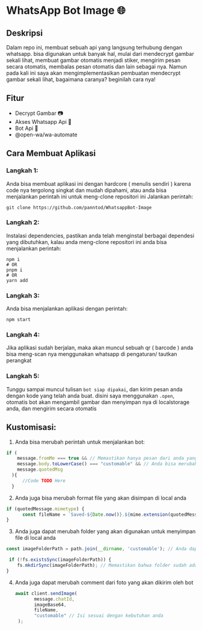 # WhatsApp Bot Image 🌐

## Deskripsi

Dalam repo ini, membuat sebuah api yang langsung terhubung dengan whatsapp. bisa digunakan untuk banyak hal, mulai dari mendecrypt gambar sekali lihat, membuat gambar otomatis menjadi stiker, mengirim pesan secara otomatis, membalas pesan otomatis dan lain sebagai nya. Namun pada kali ini saya akan mengimplementasikan pembuatan mendecrypt gambar sekali lihat, bagaimana caranya? beginilah cara nya!

## Fitur

- Decrypt Gambar 📷
- Akses Whatsapp Api 📨
- Bot Api 🤖
- @open-wa/wa-automate 

## Cara Membuat Aplikasi

### Langkah 1:
Anda bisa membuat aplikasi ini dengan hardcore ( menulis sendiri ) karena code nya tergolong singkat dan mudah dipahami, atau anda bisa menjalankan perintah ini untuk meng-clone repositori ini
Jalankan perintah:
```
git clone https://github.com/panntod/WhatsappBot-Image
```

### Langkah 2: 
Instalasi dependencies, pastikan anda telah menginstal berbagai dependesi yang dibutuhkan, kalau anda meng-clone repositori ini anda bisa menjalankan perintah:
```
npm i
# OR
pnpm i
# OR
yarn add
```

### Langkah 3: 
Anda bisa menjalankan aplikasi dengan perintah:
```
npm start
```

### Langkah 4:
Jika aplikasi sudah berjalan, maka akan muncul sebuah qr ( barcode ) anda bisa meng-scan nya menggunakan whatsapp di pengaturan/ tautkan perangkat

### Langkah 5: 
Tunggu sampai muncul tulisan `bot siap dipakai`, dan kirim pesan anda dengan kode yang telah anda buat. disini saya menggunakan `.open`, otomatis bot akan mengambil gambar dan menyimpan nya di localstorage anda, dan mengirim secara otomatis

## Kustomisasi: 
1. Anda bisa merubah perintah untuk menjalankan bot:
  ```js
  if (
      message.fromMe === true && // Memastikan hanya pesan dari anda yang akan diproses
      message.body.toLowerCase() === "customable" && // Anda bisa merubah ini sesuai dengan kebutuhan anda
      message.quotedMsg
    ){
        //Code TODO Here
    }
  ```

2. Anda juga bisa merubah format file yang akan disimpan di local anda
  ```js
  if (quotedMessage.mimetype) {
        const fileName = `Saved-${Date.now()}.${mime.extension(quotedMessage.mimetype)}`; // Anda bisa merubah ini sesuai dengan kebutuhan anda
  }
  ```

3. Anda juga dapat merubah folder yang akan digunakan untuk menyimpan file di local anda
  ```js
  const imageFolderPath = path.join(__dirname, 'customable'); // Anda dapat merubah nama folder yang ingin digunakan untuk menyimpan saved foto

   if (!fs.existsSync(imageFolderPath)) {
      fs.mkdirSync(imageFolderPath); // Memastikan bahwa folder sudah ada, jika tidak ditemukan maka akan tergenerate secara otomatis
  }
  ```

4. Anda juga dapat merubah comment dari foto yang akan dikirim oleh bot
   ```js
   await client.sendImage(
          message.chatId,
          imageBase64,
          fileName,
          "customable" // Isi sesuai dengan kebutuhan anda
    );
   ```
